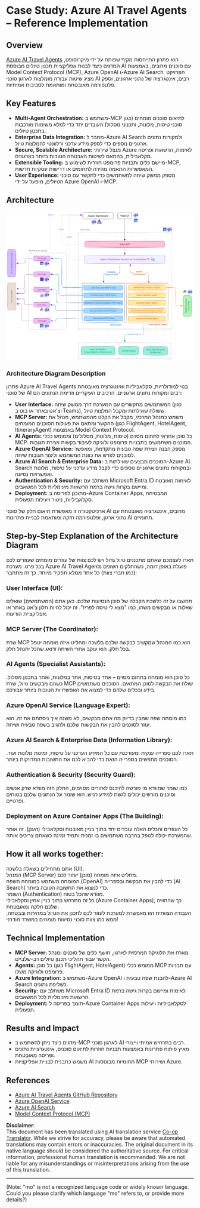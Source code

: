 <!--
CO_OP_TRANSLATOR_METADATA:
{
  "original_hash": "4d3415b9d2bf58bc69be07f945a69e07",
  "translation_date": "2025-06-13T21:42:21+00:00",
  "source_file": "09-CaseStudy/travelagentsample.md",
  "language_code": "mo"
}
-->
# Case Study: Azure AI Travel Agents – Reference Implementation

## Overview

[Azure AI Travel Agents](https://github.com/Azure-Samples/azure-ai-travel-agents) הוא פתרון התייחסות מקיף שפותח על ידי מיקרוסופט, המדגים כיצד לבנות אפליקציית תכנון טיולים מבוססת AI עם סוכנים מרובים, באמצעות Model Context Protocol (MCP), Azure OpenAI ו-Azure AI Search. הפרויקט מציג שיטות עבודה מומלצות לארגון סוכני AI רבים, אינטגרציה של נתוני ארגונים, וספק פלטפורמה מאובטחת ומותאמת לסביבות אמיתיות.

## Key Features
- **Multi-Agent Orchestration:** משתמש ב-MCP לתיאום סוכנים מומחים (כגון סוכני טיסות, מלונות, ותכנוני מסלול) העובדים יחד כדי למלא משימות מורכבות בתכנון טיולים.
- **Enterprise Data Integration:** מחבר ל-Azure AI Search ולמקורות נתונים ארגוניים נוספים כדי לספק מידע עדכני ורלוונטי להמלצות טיול.
- **Secure, Scalable Architecture:** מנצל שירותי Azure לאימות, הרשאות ופריסה סקלאבילית, בהתאם לשיטות האבטחה הטובות ביותר בארגונים.
- **Extensible Tooling:** מיישם כלים ותבניות פרומפט חוזרות לשימוש ב-MCP, המאפשרות התאמה מהירה לתחומים או דרישות עסקיות חדשות.
- **User Experience:** מספק ממשק שיחה למשתמשים כדי לתקשר עם סוכני הטיולים, מופעל על ידי Azure OpenAI ו-MCP.

## Architecture
![Architecture](https://raw.githubusercontent.com/Azure-Samples/azure-ai-travel-agents/main/docs/ai-travel-agents-architecture-diagram.png)

### Architecture Diagram Description

פתרון Azure AI Travel Agents בנוי למודולריות, סקלאביליות ואינטגרציה מאובטחת של סוכני AI רבים ומקורות נתונים ארגוניים. הרכיבים העיקריים וזרימת הנתונים הם:

- **User Interface:** המשתמשים מתקשרים עם המערכת דרך ממשק שיחה (כגון צ'אט באתר או בוט ב-Teams), ששולח שאילתות ומקבל המלצות טיול.
- **MCP Server:** משמש כמנהל המרכזי, מקבל את הקלט מהמשתמש, מנהל את ההקשר ומתאם את פעולות הסוכנים המומחים (כגון FlightAgent, HotelAgent, ItineraryAgent) באמצעות Model Context Protocol.
- **AI Agents:** כל סוכן אחראי לתחום מסוים (טיסות, מלונות, מסלולים) וממומש ככלי MCP. הסוכנים משתמשים בתבניות פרומפט ולוגיקה לעיבוד בקשות ויצירת תגובות.
- **Azure OpenAI Service:** מספק הבנה ויצירת שפה טבעית מתקדמת, ומאפשר לסוכנים לפרש את כוונת המשתמש וליצור תגובות שיחה.
- **Azure AI Search & Enterprise Data:** הסוכנים מבצעים שאילתות ב-Azure AI Search ובמקורות נתונים ארגוניים נוספים כדי לקבל מידע עדכני על טיסות, מלונות ואפשרויות נסיעה.
- **Authentication & Security:** משתלב עם Microsoft Entra ID לאימות מאובטח ומיישם בקרות גישה ברמת הרשאות מינימליות לכל המשאבים.
- **Deployment:** מתוכנן לפריסה ב-Azure Container Apps, המבטיחה סקלאביליות, ניטור ויעילות תפעולית.

ארכיטקטורה זו מאפשרת תיאום חלק של סוכני AI מרובים, אינטגרציה מאובטחת עם נתוני ארגון, ופלטפורמה חזקה ומותאמת לבניית פתרונות AI תחומיים.

## Step-by-Step Explanation of the Architecture Diagram
תארו לעצמכם שאתם מתכננים טיול גדול ויש לכם צוות של עוזרים מומחים שעוזרים לכם בכל פרט. מערכת Azure AI Travel Agents פועלת באופן דומה, כשהחלקים השונים (כמו חברי צוות) כל אחד ממלא תפקיד מיוחד. כך זה מתחבר:

### User Interface (UI):
תחשבו על זה כלשכת הקבלה של סוכן הנסיעות שלכם. כאן אתם (המשתמשים) שואלים שאלות או מבקשים משהו, כמו "מצא לי טיסה לפריז". זה יכול להיות חלון צ'אט באתר או אפליקציית הודעות.

### MCP Server (The Coordinator):
שרת MCP הוא כמו המנהל שמקשיב לבקשה שלכם בלשכה ומחליט איזה מומחה יטפל בכל חלק. הוא עוקב אחרי השיחה ודואג שהכל יתנהל חלק.

### AI Agents (Specialist Assistants):
כל סוכן הוא מומחה בתחום מסוים – אחד בטיסות, אחר במלונות, ואחר בתכנון מסלול. כשהם מבקשים טיול, שרת MCP שולח את הבקשה לסוכן המתאים. הסוכנים משתמשים בידע ובכלים שלהם כדי למצוא את האפשרויות הטובות ביותר עבורכם.

### Azure OpenAI Service (Language Expert):
כמו מומחה שפה שמבין בדיוק מה אתם מבקשים, לא משנה איך ניסחתם את זה. הוא עוזר לסוכנים להבין את הבקשות שלכם ולהגיב בשפה טבעית ושיחה.

### Azure AI Search & Enterprise Data (Information Library):
תארו לכם ספרייה ענקית ומעודכנת עם כל המידע העדכני על טיסות, זמינות מלונות ועוד. הסוכנים מחפשים בספרייה הזאת כדי להביא לכם את התשובות המדויקות ביותר.

### Authentication & Security (Security Guard):
כמו שומר שמוודא מי מורשה להיכנס לאזורים מסוימים, החלק הזה מוודא שרק אנשים וסוכנים מורשים יכולים לגשת למידע רגיש. הוא שומר על הנתונים שלכם בטוחים ופרטיים.

### Deployment on Azure Container Apps (The Building):
כל העוזרים והכלים האלה עובדים יחד בתוך בניין מאובטח וסקלאבילי (הענן). זה אומר שהמערכת יכולה לטפל בהרבה משתמשים בו זמנית ותמיד זמינה כשאתם צריכים אותה.

## How it all works together:

אתם מתחילים בשאלה בלשכה (UI).  
המנהל (MCP Server) מחליט איזה מומחה (סוכן) יעזור לכם.  
המומחה משתמש במומחה השפה (OpenAI) כדי להבין את הבקשה ובספרייה (AI Search) כדי למצוא את התשובה הטובה ביותר.  
השומר (Authentication) מוודא שהכל בטוח.  
כל זה מתרחש בתוך בניין אמין וסקלאבילי (Azure Container Apps), כך שהחוויה שלכם חלקה ומאובטחת.  
העבודה הצוותית הזו מאפשרת למערכת לעזור לכם לתכנן את הטיול במהירות ובבטחה, ממש כמו צוות סוכני נסיעות מומחים במשרד מודרני!

## Technical Implementation
- **MCP Server:** מארח את הלוגיקה המרכזית לארגון, חושף כלים של סוכנים ומנהל הקשר עבור תהליכי תכנון טיולים רב-שלביים.
- **Agents:** כל סוכן (כגון FlightAgent, HotelAgent) ממומש ככלי MCP עם תבניות פרומפט ולוגיקה משלו.
- **Azure Integration:** משתמש ב-Azure OpenAI להבנת שפה טבעית ו-Azure AI Search לשליפת נתונים.
- **Security:** משתלב עם Microsoft Entra ID לאימות ומיישם בקרות גישה ברמת הרשאות מינימליות לכל המשאבים.
- **Deployment:** תומך בפריסה ל-Azure Container Apps לסקלאביליות ויעילות תפעולית.

## Results and Impact
- מדגים כיצד ניתן להשתמש ב-MCP לארגון סוכני AI רבים בתרחיש אמיתי וייצורי.
- מאיץ פיתוח פתרונות באמצעות תבניות חוזרות לתיאום סוכנים, אינטגרציית נתונים ופריסה מאובטחת.
- משמש כתבנית לבניית אפליקציות AI תחומיות מבוססות MCP ושירותי Azure.

## References
- [Azure AI Travel Agents GitHub Repository](https://github.com/Azure-Samples/azure-ai-travel-agents)
- [Azure OpenAI Service](https://azure.microsoft.com/en-us/products/ai-services/openai-service/)
- [Azure AI Search](https://azure.microsoft.com/en-us/products/ai-services/ai-search/)
- [Model Context Protocol (MCP)](https://modelcontextprotocol.io/)

**Disclaimer**:  
This document has been translated using AI translation service [Co-op Translator](https://github.com/Azure/co-op-translator). While we strive for accuracy, please be aware that automated translations may contain errors or inaccuracies. The original document in its native language should be considered the authoritative source. For critical information, professional human translation is recommended. We are not liable for any misunderstandings or misinterpretations arising from the use of this translation.

---

(Note: "mo" is not a recognized language code or widely known language. Could you please clarify which language "mo" refers to, or provide more details?)